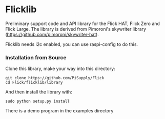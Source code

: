 Flicklib
=========

Preliminary support code and API library for the Flick HAT, Flick Zero and Flick Large.
The library is derived from Pimoroni's skywriter library (https://github.com/pimoroni/skywriter-hat).

Flicklib needs i2c enabled, you can use raspi-config to do this.

### Installation from Source

Clone this library, make your way into this directory:

```
git clone https://github.com/PiSupply/Flick
cd Flick/flicklib/library
```
    
And then install the library with:

```
sudo python setup.py install
```

There is a demo program in the examples directory
